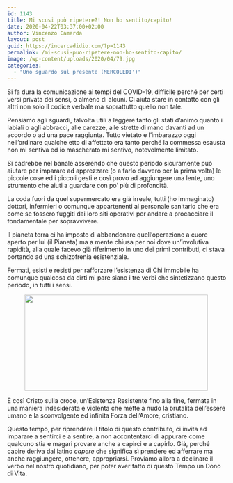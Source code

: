 ```yaml
---
id: 1143
title: Mi scusi può ripetere?! Non ho sentito/capito!
date: 2020-04-22T03:37:00+02:00
author: Vincenzo Camarda
layout: post
guid: https://incercadidio.com/?p=1143
permalink: /mi-scusi-puo-ripetere-non-ho-sentito-capito/
image: /wp-content/uploads/2020/04/79.jpg
categories:
  - "Uno sguardo sul presente (MERCOLEDI')"
---
```

Si fa dura la comunicazione ai tempi del COVID-19, difficile perché per certi versi privata dei sensi, o almeno di alcuni. Ci aiuta stare in contatto con gli altri non solo il codice verbale ma soprattutto quello non tale. 

Pensiamo agli sguardi, talvolta utili a leggere tanto gli stati d’animo quanto i labiali o agli abbracci, alle carezze, alle strette di mano davanti ad un accordo o ad una pace raggiunta. Tutto vietato e l’imbarazzo oggi nell’ordinare qualche etto di affettato era tanto perché la commessa esausta non mi sentiva ed io mascherato mi sentivo, notevolmente limitato. 

Si cadrebbe nel banale asserendo che questo periodo sicuramente può aiutare per imparare ad apprezzare (o a farlo davvero per la prima volta) le piccole cose ed i piccoli gesti e così provo ad aggiungere una lente, uno strumento che aiuti a guardare con po’ più di profondità. 

La coda fuori da quel supermercato era già irreale, tutti (ho immaginato) dottori, infermieri o comunque appartenenti al personale sanitario che era come se fossero fuggiti dai loro siti operativi per andare a procacciare il fondamentale per sopravvivere. 

Il pianeta terra ci ha imposto di abbandonare quell’operazione a cuore aperto per lui (il Pianeta) ma a mente chiusa per noi dove un’involutiva rapidità, alla quale facevo già riferimento in uno dei primi contributi, ci stava portando ad una schizofrenia esistenziale. 

Fermati, esisti e resisti per rafforzare l’esistenza di Chi immobile ha comunque qualcosa da dirti mi pare siano i tre verbi che sintetizzano questo periodo, in tutti i sensi.<figure class="wp-block-image size-large is-resized">

<img src="https://incercadidio.com/wp-content/uploads/2020/04/80.jpg" alt="" class="wp-image-1144" width="421" height="221" srcset="https://incercadidio.com/wp-content/uploads/2020/04/80.jpg 404w, https://incercadidio.com/wp-content/uploads/2020/04/80-300x157.jpg 300w" sizes="(max-width: 421px) 100vw, 421px" /> </figure> 

È così Cristo sulla croce, un’Esistenza Resistente fino alla fine, fermata in una maniera indesiderata e violenta che mette a nudo la brutalità dell’essere umano e la sconvolgente ed infinita Forza dell’Amore, cristiano.

Questo tempo, per riprendere il titolo di questo contributo, ci invita ad imparare a sentirci e a sentire, a non accontentarci di appurare come qualcuno stia e magari provare anche a capirci e a capirlo. Già, perché capire deriva dal latino _capere_ che significa sì prendere ed afferrare ma anche raggiungere, ottenere, appropriarsi. Proviamo allora a declinare il verbo nel nostro quotidiano, per poter aver fatto di questo Tempo un Dono di Vita.